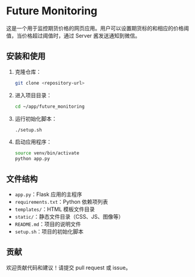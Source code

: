 # Future Monitoring

这是一个用于监控期货价格的网页应用。用户可以设置期货标的和相应的价格阈值，当价格超过阈值时，通过 Server 酱发送通知到微信。

## 安装和使用

1. 克隆仓库：
    ```bash
    git clone <repository-url>
    ```

2. 进入项目目录：
    ```bash
    cd ~/app/future_monitoring
    ```

3. 运行初始化脚本：
    ```bash
    ./setup.sh
    ```

4. 启动应用程序：
    ```bash
    source venv/bin/activate
    python app.py
    ```

## 文件结构

- `app.py`：Flask 应用的主程序
- `requirements.txt`：Python 依赖项列表
- `templates/`：HTML 模板文件目录
- `static/`：静态文件目录（CSS、JS、图像等）
- `README.md`：项目的说明文件
- `setup.sh`：项目的初始化脚本

## 贡献

欢迎贡献代码和建议！请提交 pull request 或 issue。

